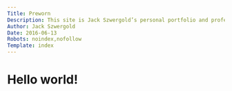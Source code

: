```yaml
---
Title: Preworn
Description: This site is Jack Szwergold’s personal portfolio and professional calling card.
Author: Jack Szwergold
Date: 2016-06-13
Robots: noindex,nofollow
Template: index
---
```


# Hello world!